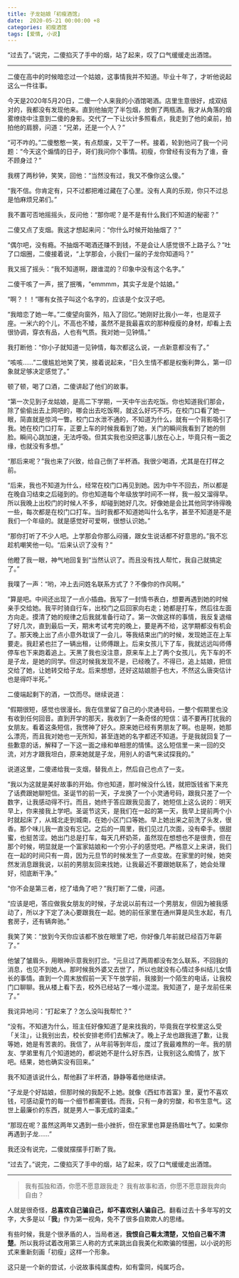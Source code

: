 ```yaml
---
title: 子龙姑娘「初瘦酒馆」
date:  2020-05-21 00:00:00 +8
categories: 初瘦酒馆
tags: [爱情, 小说]
---
```


“过去了。”说完，二傻掐灭了手中的烟，站了起来，叹了口气缓缓走出酒馆。

---

二傻在高中的时候暗恋过一个姑娘，这事情我并不知道。毕业十年了，才听他说起这么一件往事。

今天是2020年5月20日，二傻一个人来我的小酒馆喝酒。店里生意很好，成双结对的，我都没有发现他来。直到他抽完了半包烟，放倒了两瓶酒。我才从角落的烟雾缭绕中注意到二傻的身影。交代了一下让伙计多照看点，我走到了他的桌前，拍拍他的肩膀，问道：“兄弟，还是一个人？”

“可不咋的。”二傻憨憨一笑，有点颓废，又干了一杯。接着，轮到他问了我一个问题：“今天这个煽情的日子，哥们我问你个事情。初瘦，你曾经有没有为了谁，奋不顾身过？”

<!-- more -->


我楞了两秒钟，笑笑，回他：“当然没有过，我又不像你这么傻。”

“我不信。你肯定有，只不过都把难过藏在了心里。没有人真的乐观，你只不过总是怕麻烦兄弟们。”

我不置可否地摇摇头，反问他：“那你呢？是不是有什么我们不知道的秘密？”

二傻又点了支烟。我这才想起来问：“你什么时候开始抽烟了？”

“偶尔吧，没有瘾。不抽烟不喝酒还赚不到钱，不是会让人感觉很不上路子么？”吐了口烟圈，二傻接着说，“上学那会，小我们一届的子龙你知道吗？”

我又摇了摇头：“我不知道啊，跟谁混的？印象中没有这个名字。”

二傻干咳了一声，抿了抿嘴，“emmmm，其实子龙是个姑娘。”

“啊？！！”哪有女孩子叫这个名字的，应该是个女汉子吧。

“我暗恋了她一年。”二傻望向窗外，陷入了回忆。”她刚好比我小一年，也是双子座。一米六的个儿，不高也不矮，虽然不是我最喜欢的那种瘦瘦的身材，却看上去很协调，穿衣有品，人也有气质。我对她一见钟情。”

我打断他：“你小子就知道一见钟情，每次都这么说，一点新意都没有了。”

“咳咳……”二傻尴尬地笑了笑，接着说起来，“日久生情不都是权衡利弊么，第一印象就足够决定感觉了。”

顿了顿，喝了口酒，二傻讲起了他们的故事。

“第一次见到子龙姑娘，是高二下学期，一天中午出去吃饭。你也知道我们那会，除了偷偷出去上网吧的，哪会出去吃饭啊，就这么好巧不巧，在校门口看了她一眼，简直就是惊鸿一瞥。校门口水泄不通的，不知道为什么，就有一个背影吸引了我。她在校门口打车，正要上车的时候我看到了她，关门的瞬间我看到了她的侧脸。瞬间心跳加速，无法呼吸。但其实我也没把这事儿放在心上，毕竟只有一面之缘，也就没有多想。”

“那后来呢？”我也来了兴致，给自己倒了半杯酒。我很少喝酒，尤其是在打样之前。

“后来，我也不知道为什么，经常在校门口再见到她。因为中午不回去，所以都是在晚自习结束之后碰到的。你也知道每个年级放学时间不一样，我一般又溜得早。所以我晚上出校门的时候人不多，却碰到她好几次。好像她是会比其他同学待得晚一些，每次都是在校门口打车。当时我都不知道她叫什么名字，甚至不知道是不是我们一个年级的。就是感觉好可爱啊，很想认识她。”

“那你打听了不少人吧。上学那会你那么闷骚，跟女生说话都不好意思的。”我不忘趁机嘲笑他一句。“后来认识了没有？”

他瞪了我一眼，神气地回复到“当然认识了。而且没有找人帮忙，我自己就搞定了。”

我噗了一声：“哟，冲上去问姓名联系方式了？不像你的作风啊。”

“算是吧。中间还出现了一点小插曲。我写了一封情书表白，想要再遇到她的时候亲手交给她。我平时骑自行车，出校门之后回家向右走；她都是打车，然后往左面方向走。摸清了她的规律之后我就准备行动了。第一次做这样的事情，我反复退缩了好几次，直到最后一天，期末考试考完的晚上，要是再不给，这学期都没有机会了。那天晚上出了点小意外耽误了一会儿，等我结束出门的时候，发现她正在上车要走。我赶紧也拦了一辆出租，让师傅跟上。后来女孩儿下了车，我就远远叫师傅停车也下来跑着追上。天黑了我也没注意，原来车上上了两个女孩儿，先下车的不是子龙，是她的同学。但这时候我发现不是，已经晚了。不得已，追上姑娘，把信交给了她，让她转交给子龙。后来想想，还好这姑娘胆子也大，不然这么唐突估计也是得吓半死。”

二傻端起剩下的酒，一饮而尽。继续说道：

“假期很短，感觉也很漫长。我在信里留了自己的小灵通号码，一整个假期里也没有收到任何回音。直到开学的那天，我收到了一条奇怪的短信：请不要再打扰我的女朋友。看着这条短信，我愣神了好久。原来她已经有男朋友了啊。也是啊，她那么漂亮，而且我对她也一无所知，甚至连她的名字都还不知道。于是我就回复了一些歉意的话，解释了一下这一面之缘和单相思的情愫。这么短信里一来一回的交流，对方才跟我坦白，原来她就是子龙，用别人的语气来试探我的。”

说道这里，二傻递给我一支烟，替我点上，然后自己也点了一支。

“我以为这就是美好故事的开始。你也知道，那时候没什么钱，就把饭钱省下来充了话费跟她聊短信。圣诞节的前一天，子龙换了一个小灵通号码，跟我只差了一个数字，让我感动得不行。而且，她终于答应跟我见面了，她短信上这么说的：明天早上，你来接我上学吧。圣诞节这天，是我们在一起的第一天，我早上提前两个小时就起床了，从城北走到城南，在她小区门口等她。早上她出来之前洗了头发，很香。那个味儿我一直没有忘记。之后的一周里，我们见过几次面，没有牵手。很甜蜜，也挺苦涩。她出门总是打车，每天几杯奶茶，虽然现在想想也不是很贵，但在那个时候，明显就是一个富家姑娘和一个穷小子的感觉吧。严格意义上来讲，我们在一起的时间只有一周，因为元旦节的时候发生了一点变故。在家里的时候，她突然发消息跟我说，以前的男朋友回来找她，让我最近不要跟她联系了，她会处理好，彻底断干净。”

“你不会是第三者，挖了墙角了吧？”我打断了二傻，问道。

“应该是吧，答应做我女朋友的时候，子龙说以前有过一个男朋友，但因为被我感动了，所以才下定了决心要跟我在一起。她的前任家里在通州算是风生水起，有几套房子，还有辆奔驰。”

我笑了笑：“放到今天你应该都不放在眼里了吧，你好像几年前就已经百万年薪了。”

他皱了皱眉头，用眼神示意我别打岔。“元旦过了两周都没有怎么联系，不回我的消息，也见不到她人。那时候我外婆又去世了，所以也就没有心情过多纠结儿女情长的事情。直到一个周末放假前一天下午放学前，我接到一个陌生的电话，让我校门口聊聊。我从楼上看下去，校外已经站了一堆小混混。我知道了，是子龙前任来了。”

我诧异地问：“打起来了？怎么没叫我帮忙？”

“没有。不知道为什么，班主任好像知道了是来找我的，毕竟我在学校里这么受「关注」，让我别出去，校长安排老师们去解决了。晚上子龙也跟我道了歉，让我等她，她是有苦衷的。我信了，从年前等到年后，度过了我最难熬的一年。我的朋友、学弟里有几个知道她的，都说她不是什么好东西，让我别这么痴情了，放下吧。结果，她也确实没有回来。”

我不知道该说什么，帮他斟了半杯酒，静静等着他继续讲。

“子龙是个好姑娘，但那时候的我配不上她。就像《西虹市首富》里，夏竹不喜欢钱，可感动夏竹的每一个细节都需要钱。而我，只有一身的穷酸，和书生意气。这世上最廉价的东西，就是男人一事无成的温柔。”

“那现在呢？虽然这两年又遇到一些小挫折，但在家里也算是扬眉吐气了。如果你再遇到子龙……”

我还没有说完，二傻就摆摆手打断了我。

“过去了。”说完，二傻掐灭了手中的烟，站了起来，叹了口气缓缓走出酒馆。

---

> 我有孤独和酒，你愿不愿意跟我走？
> 我有故事和酒，你愿不愿意跟我奔向自由？

人就是很奇怪，**总喜欢自己骗自己，却不喜欢别人骗自己**。翻看过去十多年写的文字，大多是以「**我**」作为第一视角，免不了很多自欺欺人的思绪。

有些时候，我是个很矛盾的人，当局者迷，**我恨自己看太清楚，又怕自己看不清楚**。所以我将试着改用第三人称的方式来跳出自我美化和欺骗的怪圈，以小说的形式来重新刻画「初瘦」这样一个形象。

这只是一个新的尝试，小说故事纯属虚构，如有雷同，纯属巧合。
